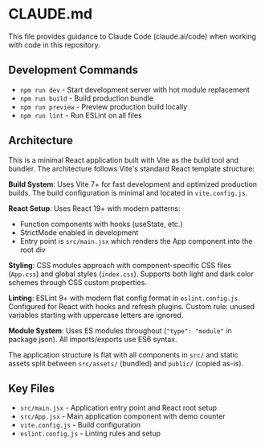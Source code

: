 # CLAUDE.md

This file provides guidance to Claude Code (claude.ai/code) when working with code in this repository.

## Development Commands

- `npm run dev` - Start development server with hot module replacement
- `npm run build` - Build production bundle
- `npm run preview` - Preview production build locally
- `npm run lint` - Run ESLint on all files

## Architecture

This is a minimal React application built with Vite as the build tool and bundler. The architecture follows Vite's standard React template structure:

**Build System**: Uses Vite 7+ for fast development and optimized production builds. The build configuration is minimal and located in `vite.config.js`.

**React Setup**: Uses React 19+ with modern patterns:
- Function components with hooks (useState, etc.)
- StrictMode enabled in development
- Entry point is `src/main.jsx` which renders the App component into the root div

**Styling**: CSS modules approach with component-specific CSS files (`App.css`) and global styles (`index.css`). Supports both light and dark color schemes through CSS custom properties.

**Linting**: ESLint 9+ with modern flat config format in `eslint.config.js`. Configured for React with hooks and refresh plugins. Custom rule: unused variables starting with uppercase letters are ignored.

**Module System**: Uses ES modules throughout (`"type": "module"` in package.json). All imports/exports use ES6 syntax.

The application structure is flat with all components in `src/` and static assets split between `src/assets/` (bundled) and `public/` (copied as-is).

## Key Files

- `src/main.jsx` - Application entry point and React root setup
- `src/App.jsx` - Main application component with demo counter
- `vite.config.js` - Build configuration
- `eslint.config.js` - Linting rules and setup